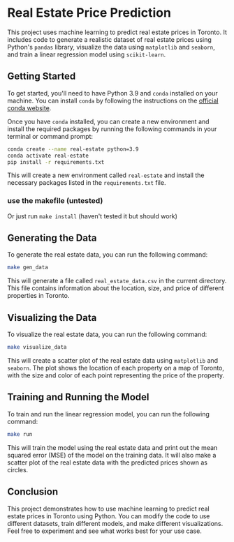 # Real Estate Price Prediction

This project uses machine learning to predict real estate prices in Toronto. It includes code to generate a realistic dataset of real estate prices using Python's `pandas` library, visualize the data using `matplotlib` and `seaborn`, and train a linear regression model using `scikit-learn`.

## Getting Started

To get started, you'll need to have Python 3.9 and `conda` installed on your machine. You can install `conda` by following the instructions on the [official conda website](https://docs.conda.io/en/latest/miniconda.html).

Once you have `conda` installed, you can create a new environment and install the required packages by running the following commands in your terminal or command prompt:

```sh
conda create --name real-estate python=3.9
conda activate real-estate
pip install -r requirements.txt
```

This will create a new environment called `real-estate` and install the necessary packages listed in the `requirements.txt` file.

### use the makefile (untested)
Or just run `make install` (haven't tested it but should work)

## Generating the Data

To generate the real estate data, you can run the following command:

```sh
make gen_data
```

This will generate a file called `real_estate_data.csv` in the current directory. This file contains information about the location, size, and price of different properties in Toronto.

## Visualizing the Data

To visualize the real estate data, you can run the following command:

```sh
make visualize_data
```

This will create a scatter plot of the real estate data using `matplotlib` and `seaborn`. The plot shows the location of each property on a map of Toronto, with the size and color of each point representing the price of the property.

## Training and Running the Model

To train and run the linear regression model, you can run the following command:

```sh
make run
```

This will train the model using the real estate data and print out the mean squared error (MSE) of the model on the training data. It will also make a scatter plot of the real estate data with the predicted prices shown as circles.

## Conclusion

This project demonstrates how to use machine learning to predict real estate prices in Toronto using Python. You can modify the code to use different datasets, train different models, and make different visualizations. Feel free to experiment and see what works best for your use case.
